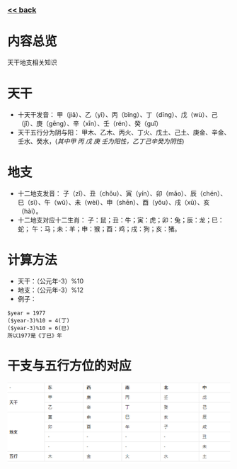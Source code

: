 ###  [<< back](./index.md)
# 内容总览
天干地支相关知识
# 天干
  - 十天干发音：
    甲（jiǎ）、乙（yǐ）、丙（bǐng）、丁（dīng）、戊（wù）、己（jǐ）、庚（gēng）、辛（xīn）、壬（rén）、癸（guǐ）
  - 天干五行分为阴与阳：
    甲木、乙木、丙火、丁火、戊土、己土、庚金、辛金、壬水、癸水，(*其中甲 丙 戊 庚 壬为阳性，乙丁己辛癸为阴性*)
# 地支
  - 十二地支发音：
    子（zǐ）、丑（chǒu）、寅（yín）、卯（mǎo）、辰（chén）、巳（sì）、午（wǔ）、未（wèi）、申（shēn）、酉（yǒu）、戌（xū）、亥（hài）。
  - 十二地支对应十二生肖：
    子：鼠；丑：牛；寅：虎；卯：兔；辰：龙；巳：蛇；
    午：马；未：羊；申：猴；酉：鸡；戌：狗；亥：猪。
# 计算方法
  - 天干：（公元年-3）%10
  - 地支：（公元年-3）%12
  - 例子： 
  ```
  $year = 1977
  ($year-3)%10 = 4(丁)
  ($year-3)%10 = 6(巳)
  所以1977是《丁巳》年
  ```
  # 干支与五行方位的对应
  ![Image](./images/tiangandizhi.png)
